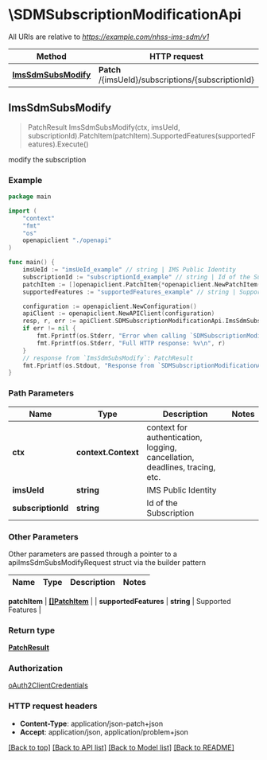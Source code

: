 # \SDMSubscriptionModificationApi

All URIs are relative to *https://example.com/nhss-ims-sdm/v1*

Method | HTTP request | Description
------------- | ------------- | -------------
[**ImsSdmSubsModify**](SDMSubscriptionModificationApi.md#ImsSdmSubsModify) | **Patch** /{imsUeId}/subscriptions/{subscriptionId} | modify the subscription



## ImsSdmSubsModify

> PatchResult ImsSdmSubsModify(ctx, imsUeId, subscriptionId).PatchItem(patchItem).SupportedFeatures(supportedFeatures).Execute()

modify the subscription

### Example

```go
package main

import (
    "context"
    "fmt"
    "os"
    openapiclient "./openapi"
)

func main() {
    imsUeId := "imsUeId_example" // string | IMS Public Identity
    subscriptionId := "subscriptionId_example" // string | Id of the Subscription
    patchItem := []openapiclient.PatchItem{*openapiclient.NewPatchItem(*openapiclient.NewPatchOperation(), "Path_example")} // []PatchItem | 
    supportedFeatures := "supportedFeatures_example" // string | Supported Features (optional)

    configuration := openapiclient.NewConfiguration()
    apiClient := openapiclient.NewAPIClient(configuration)
    resp, r, err := apiClient.SDMSubscriptionModificationApi.ImsSdmSubsModify(context.Background(), imsUeId, subscriptionId).PatchItem(patchItem).SupportedFeatures(supportedFeatures).Execute()
    if err != nil {
        fmt.Fprintf(os.Stderr, "Error when calling `SDMSubscriptionModificationApi.ImsSdmSubsModify``: %v\n", err)
        fmt.Fprintf(os.Stderr, "Full HTTP response: %v\n", r)
    }
    // response from `ImsSdmSubsModify`: PatchResult
    fmt.Fprintf(os.Stdout, "Response from `SDMSubscriptionModificationApi.ImsSdmSubsModify`: %v\n", resp)
}
```

### Path Parameters


Name | Type | Description  | Notes
------------- | ------------- | ------------- | -------------
**ctx** | **context.Context** | context for authentication, logging, cancellation, deadlines, tracing, etc.
**imsUeId** | **string** | IMS Public Identity | 
**subscriptionId** | **string** | Id of the Subscription | 

### Other Parameters

Other parameters are passed through a pointer to a apiImsSdmSubsModifyRequest struct via the builder pattern


Name | Type | Description  | Notes
------------- | ------------- | ------------- | -------------


 **patchItem** | [**[]PatchItem**](PatchItem.md) |  | 
 **supportedFeatures** | **string** | Supported Features | 

### Return type

[**PatchResult**](PatchResult.md)

### Authorization

[oAuth2ClientCredentials](../README.md#oAuth2ClientCredentials)

### HTTP request headers

- **Content-Type**: application/json-patch+json
- **Accept**: application/json, application/problem+json

[[Back to top]](#) [[Back to API list]](../README.md#documentation-for-api-endpoints)
[[Back to Model list]](../README.md#documentation-for-models)
[[Back to README]](../README.md)

